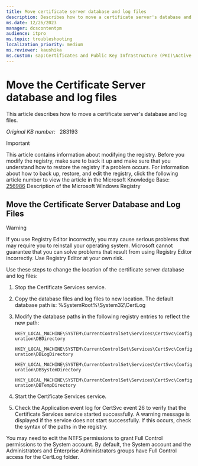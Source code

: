 ```yaml
---
title: Move certificate server database and log files
description: Describes how to move a certificate server's database and log files.
ms.date: 12/26/2023
manager: dcscontentpm
audience: itpro
ms.topic: troubleshooting
localization_priority: medium
ms.reviewer: kaushika
ms.custom: sap:Certificates and Public Key Infrastructure (PKI)\Active Directory Certificate Services (ADCS), csstroubleshoot
---
```

# Move the Certificate Server database and log files

This article describes how to move a certificate server's database and log files.

_Original KB number:_ &nbsp; 283193

> [!IMPORTANT]
> This article contains information about modifying the registry. Before you modify the registry, make sure to back it up and make sure that you understand how to restore the registry if a problem occurs. For information about how to back up, restore, and edit the registry, click the following article number to view the article in the Microsoft Knowledge Base:  
[256986](https://support.microsoft.com/help/256986) Description of the Microsoft Windows Registry  

## Move the Certificate Server Database and Log Files

> [!WARNING]
> If you use Registry Editor incorrectly, you may cause serious problems that may require you to reinstall your operating system. Microsoft cannot guarantee that you can solve problems that result from using Registry Editor incorrectly. Use Registry Editor at your own risk.  

Use these steps to change the location of the certificate server database and log files:

1. Stop the Certificate Services service.
2. Copy the database files and log files to new location. The default database path is:  %SystemRoot%\System32\CertLog

3. Modify the database paths in the following registry entries to reflect the new path:  

    `HKEY_LOCAL_MACHINE\SYSTEM\CurrentControlSet\Services\CertSvc\Configuration\DBDirectory`

    `HKEY_LOCAL_MACHINE\SYSTEM\CurrentControlSet\Services\CertSvc\Configuration\DBLogDirectory`

    `HKEY_LOCAL_MACHINE\SYSTEM\CurrentControlSet\Services\CertSvc\Configuration\DBSystemDirectory`

    `HKEY_LOCAL_MACHINE\SYSTEM\CurrentControlSet\Services\CertSvc\Configuration\DBTempDirectory`

4. Start the Certificate Services service.
5. Check the Application event log for CertSvc event 26 to verify that the Certificate Services service started successfully. A warning message is displayed if the service does not start successfully. If this occurs, check the syntax of the paths in the registry.

You may need to edit the NTFS permissions to grant Full Control permissions to the System account. By default, the System account and the Administrators and Enterprise Administrators groups have Full Control access for the CertLog folder.

